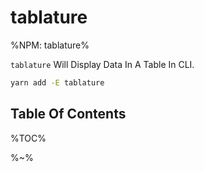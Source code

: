 # tablature

%NPM: tablature%

`tablature` Will Display Data In A Table In CLI.

```sh
yarn add -E tablature
```

## Table Of Contents

%TOC%

%~%
